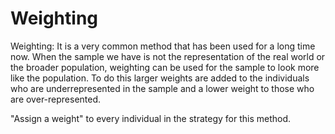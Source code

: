 # Weighting

Weighting: It is a very common method that has been used for a long time now. When the sample we have is not the representation of the real world or the broader population, weighting can be used for the sample to look more like the population. To do this larger weights are added to the individuals who are underrepresented in the sample and a lower weight to those who are over-represented. 

"Assign a weight" to every individual in the strategy for this method.

